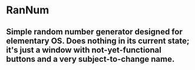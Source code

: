 # RanNum
## Simple random number generator designed for elementary OS. Does nothing in its current state; it's just a window with not-yet-functional buttons and a very subject-to-change name.